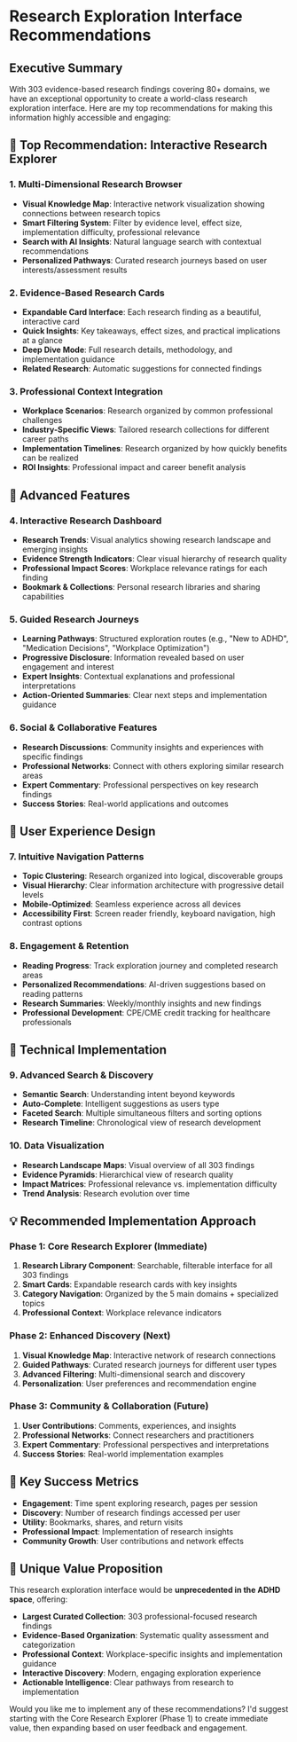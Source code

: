 # Research Exploration Interface Recommendations

## Executive Summary

With 303 evidence-based research findings covering 80+ domains, we have an exceptional opportunity to create a world-class research exploration interface. Here are my top recommendations for making this information highly accessible and engaging:

## 🎯 Top Recommendation: Interactive Research Explorer

### 1. **Multi-Dimensional Research Browser**
- **Visual Knowledge Map**: Interactive network visualization showing connections between research topics
- **Smart Filtering System**: Filter by evidence level, effect size, implementation difficulty, professional relevance
- **Search with AI Insights**: Natural language search with contextual recommendations
- **Personalized Pathways**: Curated research journeys based on user interests/assessment results

### 2. **Evidence-Based Research Cards**
- **Expandable Card Interface**: Each research finding as a beautiful, interactive card
- **Quick Insights**: Key takeaways, effect sizes, and practical implications at a glance
- **Deep Dive Mode**: Full research details, methodology, and implementation guidance
- **Related Research**: Automatic suggestions for connected findings

### 3. **Professional Context Integration**
- **Workplace Scenarios**: Research organized by common professional challenges
- **Industry-Specific Views**: Tailored research collections for different career paths
- **Implementation Timelines**: Research organized by how quickly benefits can be realized
- **ROI Insights**: Professional impact and career benefit analysis

## 🚀 Advanced Features

### 4. **Interactive Research Dashboard**
- **Research Trends**: Visual analytics showing research landscape and emerging insights
- **Evidence Strength Indicators**: Clear visual hierarchy of research quality
- **Professional Impact Scores**: Workplace relevance ratings for each finding
- **Bookmark & Collections**: Personal research libraries and sharing capabilities

### 5. **Guided Research Journeys**
- **Learning Pathways**: Structured exploration routes (e.g., "New to ADHD", "Medication Decisions", "Workplace Optimization")
- **Progressive Disclosure**: Information revealed based on user engagement and interest
- **Expert Insights**: Contextual explanations and professional interpretations
- **Action-Oriented Summaries**: Clear next steps and implementation guidance

### 6. **Social & Collaborative Features**
- **Research Discussions**: Community insights and experiences with specific findings
- **Professional Networks**: Connect with others exploring similar research areas
- **Expert Commentary**: Professional perspectives on key research findings
- **Success Stories**: Real-world applications and outcomes

## 🎨 User Experience Design

### 7. **Intuitive Navigation Patterns**
- **Topic Clustering**: Research organized into logical, discoverable groups
- **Visual Hierarchy**: Clear information architecture with progressive detail levels
- **Mobile-Optimized**: Seamless experience across all devices
- **Accessibility First**: Screen reader friendly, keyboard navigation, high contrast options

### 8. **Engagement & Retention**
- **Reading Progress**: Track exploration journey and completed research areas
- **Personalized Recommendations**: AI-driven suggestions based on reading patterns
- **Research Summaries**: Weekly/monthly insights and new findings
- **Professional Development**: CPE/CME credit tracking for healthcare professionals

## 🔧 Technical Implementation

### 9. **Advanced Search & Discovery**
- **Semantic Search**: Understanding intent beyond keywords
- **Auto-Complete**: Intelligent suggestions as users type
- **Faceted Search**: Multiple simultaneous filters and sorting options
- **Research Timeline**: Chronological view of research development

### 10. **Data Visualization**
- **Research Landscape Maps**: Visual overview of all 303 findings
- **Evidence Pyramids**: Hierarchical view of research quality
- **Impact Matrices**: Professional relevance vs. implementation difficulty
- **Trend Analysis**: Research evolution over time

## 💡 Recommended Implementation Approach

### Phase 1: Core Research Explorer (Immediate)
1. **Research Library Component**: Searchable, filterable interface for all 303 findings
2. **Smart Cards**: Expandable research cards with key insights
3. **Category Navigation**: Organized by the 5 main domains + specialized topics
4. **Professional Context**: Workplace relevance indicators

### Phase 2: Enhanced Discovery (Next)
1. **Visual Knowledge Map**: Interactive network of research connections
2. **Guided Pathways**: Curated research journeys for different user types
3. **Advanced Filtering**: Multi-dimensional search and discovery
4. **Personalization**: User preferences and recommendation engine

### Phase 3: Community & Collaboration (Future)
1. **User Contributions**: Comments, experiences, and insights
2. **Professional Networks**: Connect researchers and practitioners
3. **Expert Commentary**: Professional perspectives and interpretations
4. **Success Stories**: Real-world implementation examples

## 🎯 Key Success Metrics

- **Engagement**: Time spent exploring research, pages per session
- **Discovery**: Number of research findings accessed per user
- **Utility**: Bookmarks, shares, and return visits
- **Professional Impact**: Implementation of research insights
- **Community Growth**: User contributions and network effects

## 🌟 Unique Value Proposition

This research exploration interface would be **unprecedented in the ADHD space**, offering:
- **Largest Curated Collection**: 303 professional-focused research findings
- **Evidence-Based Organization**: Systematic quality assessment and categorization
- **Professional Context**: Workplace-specific insights and implementation guidance
- **Interactive Discovery**: Modern, engaging exploration experience
- **Actionable Intelligence**: Clear pathways from research to implementation

Would you like me to implement any of these recommendations? I'd suggest starting with the Core Research Explorer (Phase 1) to create immediate value, then expanding based on user feedback and engagement.

